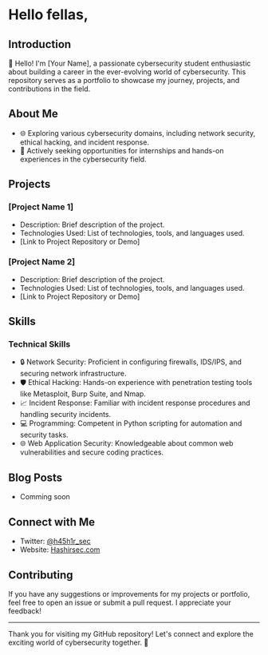 # Hello fellas,

## Introduction

👋 Hello! I'm [Your Name], a passionate cybersecurity student enthusiastic about building a career in the ever-evolving world of cybersecurity. This repository serves as a portfolio to showcase my journey, projects, and contributions in the field.

## About Me

- 🌐 Exploring various cybersecurity domains, including network security, ethical hacking, and incident response.
- 💼 Actively seeking opportunities for internships and hands-on experiences in the cybersecurity field.

## Projects

### [Project Name 1]

- Description: Brief description of the project.
- Technologies Used: List of technologies, tools, and languages used.
- [Link to Project Repository or Demo]

### [Project Name 2]

- Description: Brief description of the project.
- Technologies Used: List of technologies, tools, and languages used.
- [Link to Project Repository or Demo]

## Skills

### Technical Skills

- 🔒 Network Security: Proficient in configuring firewalls, IDS/IPS, and securing network infrastructure.
- 🛡️ Ethical Hacking: Hands-on experience with penetration testing tools like Metasploit, Burp Suite, and Nmap.
- 📈 Incident Response: Familiar with incident response procedures and handling security incidents.
- 💻 Programming: Competent in Python scripting for automation and security tasks.
- 🌐 Web Application Security: Knowledgeable about common web vulnerabilities and secure coding practices.


## Blog Posts

- Comming soon

## Connect with Me

- Twitter: [@h45h1r_sec](https://twitter.com/h45h1r_sec) 
- Website: [Hashirsec.com](https://www.hashirsec.com)

## Contributing

If you have any suggestions or improvements for my projects or portfolio, feel free to open an issue or submit a pull request. I appreciate your feedback!

---

Thank you for visiting my GitHub repository! Let's connect and explore the exciting world of cybersecurity together. 🚀
